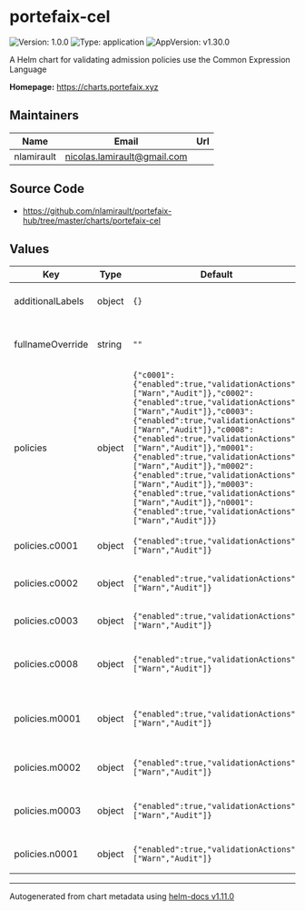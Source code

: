 # portefaix-cel

![Version: 1.0.0](https://img.shields.io/badge/Version-1.0.0-informational?style=flat-square) ![Type: application](https://img.shields.io/badge/Type-application-informational?style=flat-square) ![AppVersion: v1.30.0](https://img.shields.io/badge/AppVersion-v1.30.0-informational?style=flat-square)

A Helm chart for validating admission policies use the Common Expression Language

**Homepage:** <https://charts.portefaix.xyz>

## Maintainers

| Name | Email | Url |
| ---- | ------ | --- |
| nlamirault | <nicolas.lamirault@gmail.com> |  |

## Source Code

* <https://github.com/nlamirault/portefaix-hub/tree/master/charts/portefaix-cel>

## Values

| Key | Type | Default | Description |
|-----|------|---------|-------------|
| additionalLabels | object | `{}` | Additional labels to add to all resources |
| fullnameOverride | string | `""` | Provide a name to substitute for the full names of resources |
| policies | object | `{"c0001":{"enabled":true,"validationActions":["Warn","Audit"]},"c0002":{"enabled":true,"validationActions":["Warn","Audit"]},"c0003":{"enabled":true,"validationActions":["Warn","Audit"]},"c0008":{"enabled":true,"validationActions":["Warn","Audit"]},"m0001":{"enabled":true,"validationActions":["Warn","Audit"]},"m0002":{"enabled":true,"validationActions":["Warn","Audit"]},"m0003":{"enabled":true,"validationActions":["Warn","Audit"]},"n0001":{"enabled":true,"validationActions":["Warn","Audit"]}}` | Declare how validations of a policy are enforced validationActions: - Warn - Audit |
| policies.c0001 | object | `{"enabled":true,"validationActions":["Warn","Audit"]}` | Container must not use latest image tag |
| policies.c0002 | object | `{"enabled":true,"validationActions":["Warn","Audit"]}` | Container must set liveness probe |
| policies.c0003 | object | `{"enabled":true,"validationActions":["Warn","Audit"]}` | Container must set readiness probe |
| policies.c0008 | object | `{"enabled":true,"validationActions":["Warn","Audit"]}` | Container resource constraints must be specified |
| policies.m0001 | object | `{"enabled":true,"validationActions":["Warn","Audit"]}` | Metadata must set recommanded Kubernetes labels |
| policies.m0002 | object | `{"enabled":true,"validationActions":["Warn","Audit"]}` | Metadata should have a8r.io annotations |
| policies.m0003 | object | `{"enabled":true,"validationActions":["Warn","Audit"]}` | Metadata should have portefaix.xyz labels |
| policies.n0001 | object | `{"enabled":true,"validationActions":["Warn","Audit"]}` | Disallow default namespace for all resources |

----------------------------------------------
Autogenerated from chart metadata using [helm-docs v1.11.0](https://github.com/norwoodj/helm-docs/releases/v1.11.0)
